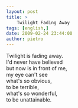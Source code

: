 ```yaml
---
layout: post
title: >
    Twilight Fading Away
tags: [english,]
date: 2009-02-24 23:44:00
author: pietro
---
```

Twilight is fading away.<br/>I'd never have believed<br/>but now is in front of me,<br/>my eye can't see<br/>what's so obvious,<br/>to be terrible,<br/>what's so wonderful,<br/>to be unattainable.
